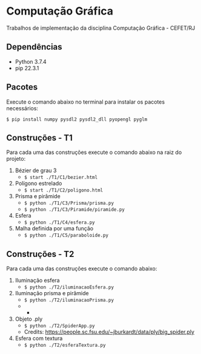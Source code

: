 # Computação Gráfica

Trabalhos de implementação da disciplina Computação Gráfica - CEFET/RJ

## Dependências
* Python 3.7.4
* pip 22.3.1

## Pacotes
Execute o comando abaixo no terminal para instalar os pacotes necessários:

```$ pip install numpy pysdl2 pysdl2_dll pyopengl pyglm```

## Construções - T1

Para cada uma das construções execute o comando abaixo na raiz do projeto:

1. Bézier de grau 3
    * ```$ start ./T1/C1/bezier.html```
2. Polígono estrelado
    * ```$ start ./T1/C2/poligono.html```
3. Prisma e pirâmide
    * ```$ python ./T1/C3/Prisma/prisma.py```
    * ```$ python ./T1/C3/Piramide/piramide.py```
4. Esfera
    * ```$ python ./T1/C4/esfera.py```
5. Malha definida por uma função 
    * ```$ python ./T1/C5/paraboloide.py```


## Construções - T2

Para cada uma das construções execute o comando abaixo:

1. Iluminação esfera
    * ```$ python ./T2/iluminacaoEsfera.py```
2. Iluminação prisma e pirâmide
    * ```$ python ./T2/iluminacaoPrisma.py```
    * -
3. Objeto .ply
    * ```$ python ./T2/SpiderApp.py```
    - Credits: https://people.sc.fsu.edu/~jburkardt/data/ply/big_spider.ply
4. Esfera com textura
    * ```$ python ./T2/esferaTextura.py```

